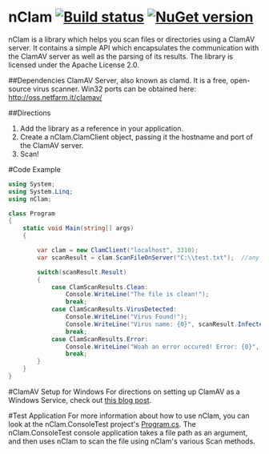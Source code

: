 # nClam  [![Build status](https://ci.appveyor.com/api/projects/status/bka4oktv8aw3r985?svg=true)](https://ci.appveyor.com/project/tekmaven/nclam) [![NuGet version](https://badge.fury.io/nu/nClam.svg)](http://badge.fury.io/nu/nClam) #
nClam is a library which helps you scan files or directories using a ClamAV server.  It contains a simple API which encapsulates the communication with the ClamAV server as well as the parsing of its results.  The library is licensed under the Apache License 2.0.

##Dependencies
ClamAV Server, also known as clamd.  It is a free, open-source virus scanner.  Win32 ports can be obtained here: http://oss.netfarm.it/clamav/

##Directions
1. Add the library as a reference in your application.
2. Create a nClam.ClamClient object, passing it the hostname and port of the ClamAV server.
3. Scan!

#Code Example
```csharp
using System;
using System.Linq;
using nClam;

class Program
{
    static void Main(string[] args)
    {

        var clam = new ClamClient("localhost", 3310);
        var scanResult = clam.ScanFileOnServer("C:\\test.txt");  //any file you would like!

        switch(scanResult.Result)
        {
            case ClamScanResults.Clean:
                Console.WriteLine("The file is clean!");
                break;
            case ClamScanResults.VirusDetected:
                Console.WriteLine("Virus Found!");
                Console.WriteLine("Virus name: {0}", scanResult.InfectedFiles.First().VirusName);
                break;
            case ClamScanResults.Error:
                Console.WriteLine("Woah an error occured! Error: {0}", scanResult.RawResult);
                break;
        }
    }
}
```

#ClamAV Setup for Windows
For directions on setting up ClamAV as a Windows Service, check out [this blog post](http://architectryan.com/2011/05/19/nclam-a-dotnet-library-to-virus-scan/).

#Test Application
For more information about how to use nClam, you can look at the nClam.ConsoleTest project's [Program.cs](https://github.com/tekmaven/nClam/blob/master/nClam.ConsoleTest/Program.cs).  The nClam.ConsoleTest console application takes a file path as an argument, and then uses nClam to scan the file using nClam's various Scan methods.
